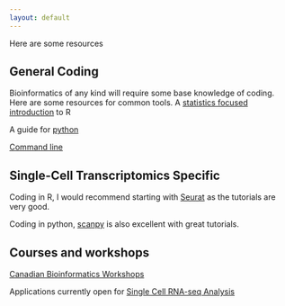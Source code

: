 ```yaml
---
layout: default
---
```


Here are some resources


## General Coding 
Bioinformatics of any kind will require some base knowledge of coding. Here are some resources for common tools. 
A [statistics focused introduction](https://stat545.com/) to R

A guide for [python](https://pythonforbiologists.com/)

[Command line](http://korflab.ucdavis.edu/bootcamp.html)

## Single-Cell Transcriptomics Specific
Coding in R, I would recommend starting with [Seurat](https://satijalab.org/seurat/articles/get_started_v5_new) as the tutorials are very good. 

Coding in python, [scanpy](https://scanpy.readthedocs.io/en/stable/index.html) is also excellent with great tutorials. 

## Courses and workshops
[Canadian Bioinformatics Workshops](https://bioinformatics.ca/workshops/current-workshops/)

Applications currently open for [Single Cell RNA-seq Analysis](https://bioinformatics.ca/workshops-all/2024-single-cell-rna-seq-analysis/)
